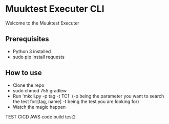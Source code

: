 
Muuktest Executer CLI
===============================

Welcome to the Muuktest Executer

Prerequisites
-------------
- Python 3 installed
- sudo pip install requests

How to use
-----------------
- Clone the repo
- sudo chmod 755 gradlew
- Run 'mkcli.py -p tag -t TC1'  (-p being the parameter you want to search the test for:[tag, name] -t being the test you are looking for)
- Watch the magic happen


TEST CICD AWS code build test2
